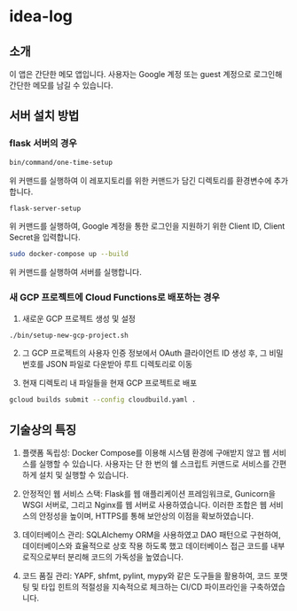 # idea-log

## 소개

이 앱은 간단한 메모 앱입니다. 사용자는 Google 계정 또는 guest 계정으로 로그인해 간단한 메모를 남길 수 있습니다.

## 서버 설치 방법

### flask 서버의 경우

```bash
bin/command/one-time-setup
```

위 커맨드를 실행하여 이 레포지토리를 위한 커맨드가 담긴 디렉토리를 환경변수에 추가합니다.

```bash
flask-server-setup
```

위 커맨드를 실행하여, Google 계정을 통한 로그인을 지원하기 위한 Client ID, Client Secret을 입력합니다.

```bash
sudo docker-compose up --build
```

위 커맨드를 실행하여 서버를 실행합니다.

### 새 GCP 프로젝트에 Cloud Functions로 배포하는 경우

1. 새로운 GCP 프로젝트 생성 및 설정

```bash
./bin/setup-new-gcp-project.sh
```

2. 그 GCP 프로젝트의 사용자 인증 정보에서 OAuth 클라이언트 ID 생성 후, 그 비밀번호를 JSON 파일로 다운받아 루트 디렉토리로 이동

3. 현재 디렉토리 내 파일들을 현재 GCP 프로젝트로 배포

```bash
gcloud builds submit --config cloudbuild.yaml .
```


## 기술상의 특징

1. 플랫폼 독립성: Docker Compose를 이용해 시스템 환경에 구애받지 않고 웹 서비스를 실행할 수 있습니다. 사용자는 단 한 번의 쉘 스크립트 커맨드로 서비스를 간편하게 설치 및 실행할 수 있습니다.

2. 안정적인 웹 서비스 스택: Flask를 웹 애플리케이션 프레임워크로, Gunicorn을 WSGI 서버로, 그리고 Nginx를 웹 서버로 사용하였습니다. 이러한 조합은 웹 서비스의 안정성을 높이며, HTTPS를 통해 보안상의 이점을 확보하였습니다.

3. 데이터베이스 관리: SQLAlchemy ORM을 사용하였고 DAO 패턴으로 구현하여, 데이터베이스와 효율적으로 상호 작용 하도록 했고 데이터베이스 접근 코드를 내부 로직으로부터 분리해 코드의 가독성을 높였습니다.

4. 코드 품질 관리: YAPF, shfmt, pylint, mypy와 같은 도구들을 활용하여, 코드 포맷팅 및 타입 힌트의 적절성을 지속적으로 체크하는 CI/CD 파이프라인을 구축하였습니다.

